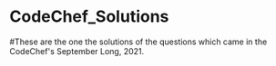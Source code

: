 # CodeChef_Solutions
#These are the one the solutions of the questions which came in the CodeChef's September Long, 2021.
